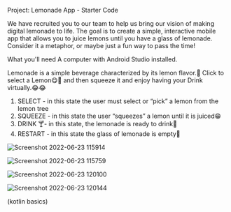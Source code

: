 Project: Lemonade App - Starter Code

We have recruited you to our team to help us bring our vision of making digital lemonade to life. 
The goal is to create a simple, interactive mobile app that allows you to juice lemons until you have a glass of lemonade. 
Consider it a metaphor, or maybe just a fun way to pass the time!

What you'll need
  A computer with Android Studio installed.

Lemonade is a simple beverage characterized by its lemon flavor.🍋
Click to select a Lemon😋🤤 and then squeeze it and enjoy having your Drink virtually.😂😂

1. SELECT - in this state the user must select or “pick” a lemon from the lemon tree 
2. SQUEEZE - in this state the user “squeezes” a lemon until it is juiced😁
3. DRINK 🍸- in this state, the lemonade is ready to drink🍋
4. RESTART - in this state the glass of lemonade is empty💛
 
![Screenshot 2022-06-23 115914](https://user-images.githubusercontent.com/89247662/175230633-d3c1eca7-ee92-4433-a656-8794e74c3d3e.png)


![Screenshot 2022-06-23 115759](https://user-images.githubusercontent.com/89247662/175230661-509316ae-e3c1-4f19-a302-18c80cbd1c7b.png)


![Screenshot 2022-06-23 120100](https://user-images.githubusercontent.com/89247662/175230800-fbfde286-4ed9-4cef-b6d3-4e4e0cb871a6.png)


![Screenshot 2022-06-23 120144](https://user-images.githubusercontent.com/89247662/175230907-a992cb33-25e6-4e4c-9f83-192df2376130.png)

(kotlin basics)

